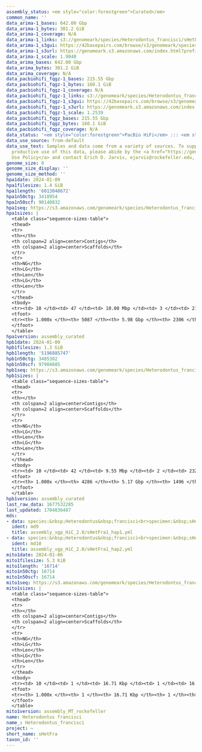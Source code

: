 ```yaml
---
assembly_status: <em style="color:forestgreen">Curated</em>
common_name: ''
data_arima-1_bases: 642.00 Gbp
data_arima-1_bytes: 301.2 GiB
data_arima-1_coverage: N/A
data_arima-1_links: s3://genomeark/species/Heterodontus_francisci/sHetFra1/genomic_data/arima/<br>
data_arima-1_s3gui: https://42basepairs.com/browse/s3/genomeark/species/Heterodontus_francisci/sHetFra1/genomic_data/arima/
data_arima-1_s3url: https://genomeark.s3.amazonaws.com/index.html?prefix=species/Heterodontus_francisci/sHetFra1/genomic_data/arima/
data_arima-1_scale: 1.9848
data_arima_bases: 642.00 Gbp
data_arima_bytes: 301.2 GiB
data_arima_coverage: N/A
data_pacbiohifi_fqgz-1_bases: 215.55 Gbp
data_pacbiohifi_fqgz-1_bytes: 160.1 GiB
data_pacbiohifi_fqgz-1_coverage: N/A
data_pacbiohifi_fqgz-1_links: s3://genomeark/species/Heterodontus_francisci/sHetFra1/genomic_data/pacbio_hifi/<br>
data_pacbiohifi_fqgz-1_s3gui: https://42basepairs.com/browse/s3/genomeark/species/Heterodontus_francisci/sHetFra1/genomic_data/pacbio_hifi/
data_pacbiohifi_fqgz-1_s3url: https://genomeark.s3.amazonaws.com/index.html?prefix=species/Heterodontus_francisci/sHetFra1/genomic_data/pacbio_hifi/
data_pacbiohifi_fqgz-1_scale: 1.2539
data_pacbiohifi_fqgz_bases: 215.55 Gbp
data_pacbiohifi_fqgz_bytes: 160.1 GiB
data_pacbiohifi_fqgz_coverage: N/A
data_status: '<em style="color:forestgreen">PacBio HiFi</em> ::: <em style="color:forestgreen">Arima</em>'
data_use_source: from-default
data_use_text: Samples and data come from a variety of sources. To support fair and
  productive use of this data, please abide by the <a href="https://genome10k.soe.ucsc.edu/data-use-policies/">Data
  Use Policy</a> and contact Erich D. Jarvis, ejarvis@rockefeller.edu, with any questions.
genome_size: 0
genome_size_display: ''
genome_size_method: ''
hpa1date: 2024-01-09
hpa1filesize: 1.4 GiB
hpa1length: '6013048672'
hpa1n50ctg: 3418954
hpa1n50scf: 90140832
hpa1seq: https://s3.amazonaws.com/genomeark/species/Heterodontus_francisci/sHetFra1/assembly_curated/sHetFra1.hap1.cur.20240109.fasta.gz
hpa1sizes: |
  <table class="sequence-sizes-table">
  <thead>
  <tr>
  <th></th>
  <th colspan=2 align=center>Contigs</th>
  <th colspan=2 align=center>Scaffolds</th>
  </tr>
  <tr>
  <th>NG</th>
  <th>LG</th>
  <th>Len</th>
  <th>LG</th>
  <th>Len</th>
  </tr>
  </thead>
  <tbody>
  <tr><td> 10 </td><td> 47 </td><td> 10.00 Mbp </td><td> 3 </td><td> 214.64 Mbp </td></tr><tr><td> 20 </td><td> 120 </td><td> 7.03 Mbp </td><td> 6 </td><td> 163.05 Mbp </td></tr><tr><td> 30 </td><td> 217 </td><td> 5.55 Mbp </td><td> 10 </td><td> 126.46 Mbp </td></tr><tr><td> 40 </td><td> 341 </td><td> 4.22 Mbp </td><td> 15 </td><td> 107.91 Mbp </td></tr><tr style="background-color:#cccccc;"><td> 50 </td><td> 500 </td><td style="background-color:#88ff88;"> 3.42 Mbp </td><td> 21 </td><td style="background-color:#88ff88;"> 90.14 Mbp </td></tr><tr><td> 60 </td><td> 704 </td><td> 2.60 Mbp </td><td> 29 </td><td> 74.47 Mbp </td></tr><tr><td> 70 </td><td> 975 </td><td> 1.89 Mbp </td><td> 39 </td><td> 44.09 Mbp </td></tr><tr><td> 80 </td><td> 1360 </td><td> 1.25 Mbp </td><td> 77 </td><td> 7.53 Mbp </td></tr><tr><td> 90 </td><td> 1993 </td><td> 0.70 Mbp </td><td> 246 </td><td> 2.08 Mbp </td></tr><tr><td> 100 </td><td> 5087 </td><td> 13.35 Kbp </td><td> 2306 </td><td> 13.35 Kbp </td></tr></tbody>
  <tfoot>
  <tr><th> 1.000x </th><th> 5087 </th><th> 5.98 Gbp </th><th> 2306 </th><th> 6.01 Gbp </th></tr>
  </tfoot>
  </table>
hpa1version: assembly_curated
hpb1date: 2024-01-09
hpb1filesize: 1.3 GiB
hpb1length: '5196885747'
hpb1n50ctg: 3485302
hpb1n50scf: 97904885
hpb1seq: https://s3.amazonaws.com/genomeark/species/Heterodontus_francisci/sHetFra1/assembly_curated/sHetFra1.hap2.cur.20240109.fasta.gz
hpb1sizes: |
  <table class="sequence-sizes-table">
  <thead>
  <tr>
  <th></th>
  <th colspan=2 align=center>Contigs</th>
  <th colspan=2 align=center>Scaffolds</th>
  </tr>
  <tr>
  <th>NG</th>
  <th>LG</th>
  <th>Len</th>
  <th>LG</th>
  <th>Len</th>
  </tr>
  </thead>
  <tbody>
  <tr><td> 10 </td><td> 42 </td><td> 9.55 Mbp </td><td> 2 </td><td> 232.73 Mbp </td></tr><tr><td> 20 </td><td> 106 </td><td> 6.85 Mbp </td><td> 5 </td><td> 208.07 Mbp </td></tr><tr><td> 30 </td><td> 192 </td><td> 5.41 Mbp </td><td> 8 </td><td> 129.45 Mbp </td></tr><tr><td> 40 </td><td> 300 </td><td> 4.21 Mbp </td><td> 13 </td><td> 119.98 Mbp </td></tr><tr style="background-color:#cccccc;"><td> 50 </td><td> 435 </td><td style="background-color:#88ff88;"> 3.49 Mbp </td><td> 17 </td><td style="background-color:#88ff88;"> 97.90 Mbp </td></tr><tr><td> 60 </td><td> 610 </td><td> 2.52 Mbp </td><td> 23 </td><td> 78.62 Mbp </td></tr><tr><td> 70 </td><td> 855 </td><td> 1.79 Mbp </td><td> 31 </td><td> 62.63 Mbp </td></tr><tr><td> 80 </td><td> 1213 </td><td> 1.17 Mbp </td><td> 41 </td><td> 35.59 Mbp </td></tr><tr><td> 90 </td><td> 1802 </td><td> 0.64 Mbp </td><td> 97 </td><td> 3.28 Mbp </td></tr><tr><td> 100 </td><td> 4286 </td><td> 13.81 Kbp </td><td> 1496 </td><td> 13.81 Kbp </td></tr></tbody>
  <tfoot>
  <tr><th> 1.000x </th><th> 4286 </th><th> 5.17 Gbp </th><th> 1496 </th><th> 5.20 Gbp </th></tr>
  </tfoot>
  </table>
hpb1version: assembly_curated
last_raw_data: 1677532285
last_updated: 1704836487
mds:
- data: species:&nbsp;Heterodontus&nbsp;francisci<br>specimen:&nbsp;sHetFra1<br>projects:&nbsp;<br>&nbsp;&nbsp;-&nbsp;vgp<br>data_location:&nbsp;S3<br>release_to:&nbsp;S3<br>haplotype_to_curate:&nbsp;hap1<br>hap1:&nbsp;s3://genomeark/species/Heterodontus_francisci/sHetFra1/assembly_vgp_HiC_2.0/sHetFra1.HiC.hap1.20230522.fasta.gz<br>hap2:&nbsp;s3://genomeark/species/Heterodontus_francisci/sHetFra1/assembly_vgp_HiC_2.0/sHetFra1.HiC.hap2.20230522.fasta.gz<br>pretext_hap1:&nbsp;s3://genomeark/species/Heterodontus_francisci/sHetFra1/assembly_vgp_HiC_2.0/evaluation/hap1/pretext/sHetFra1_hap1__s2_heatmap.pretext<br>pretext_hap2:&nbsp;s3://genomeark/species/Heterodontus_francisci/sHetFra1/assembly_vgp_HiC_2.0/evaluation/hap2/pretext/sHetFra1_hap2__s2_heatmap.pretext<br>kmer_spectra_img:&nbsp;s3://genomeark/species/Heterodontus_francisci/sHetFra1/assembly_vgp_HiC_2.0/evaluation/merqury/sHetFra1_png/<br>pacbio_read_dir:&nbsp;s3://genomeark/species/Heterodontus_francisci/sHetFra1/genomic_data/pacbio_hifi/<br>pacbio_read_type:&nbsp;hifi<br>bionano_cmap_dir:&nbsp;s3://genomeark/species/Heterodontus_francisci/sHetFra1/genomic_data/bionano/<br>hic_read_dir:&nbsp;s3://genomeark/species/Heterodontus_francisci/sHetFra1/genomic_data/arima/<br>pipeline:<br>&nbsp;&nbsp;-&nbsp;hifiasm&nbsp;(0.18.8+galaxy1)<br>&nbsp;&nbsp;-&nbsp;solve&nbsp;(3.7)<br>&nbsp;&nbsp;-&nbsp;yahs&nbsp;(1.2a.2+galaxy1)<br>assembled_by_group:&nbsp;Rockefeller<br>notes:&nbsp;This&nbsp;was&nbsp;a&nbsp;hifiasm-HiC&nbsp;assembly&nbsp;of&nbsp;sHetFra1,&nbsp;resulting&nbsp;in&nbsp;two&nbsp;complete&nbsp;haplotypes.&nbsp;This&nbsp;individual&nbsp;did&nbsp;have&nbsp;bionano&nbsp;data.&nbsp;Bionano&nbsp;Solve&nbsp;3.7&nbsp;was&nbsp;run&nbsp;with&nbsp;No&nbsp;Filter&nbsp;for&nbsp;the&nbsp;genome&nbsp;maps&nbsp;conflict&nbsp;and&nbsp;sequence&nbsp;conflict&nbsp;filter.&nbsp;HiC&nbsp;scaffolding&nbsp;was&nbsp;performed&nbsp;with&nbsp;yahs.&nbsp;The&nbsp;HiC&nbsp;prep&nbsp;was&nbsp;Arima&nbsp;kit&nbsp;2.&nbsp;The&nbsp;kmer&nbsp;spectra&nbsp;indicate&nbsp;a&nbsp;homogametic&nbsp;specimen.&nbsp;I&nbsp;am&nbsp;submitting&nbsp;both&nbsp;hap1&nbsp;&&nbsp;hap2&nbsp;for&nbsp;dual&nbsp;curation.&nbsp;This&nbsp;is&nbsp;the&nbsp;curation&nbsp;ticket&nbsp;for&nbsp;hap1.&nbsp;
  ident: md9
  title: assembly_vgp_HiC_2.0/sHetFra1_hap1.yml
- data: species:&nbsp;Heterodontus&nbsp;francisci<br>specimen:&nbsp;sHetFra1<br>projects:&nbsp;<br>&nbsp;&nbsp;-&nbsp;vgp<br>data_location:&nbsp;S3<br>release_to:&nbsp;S3<br>haplotype_to_curate:&nbsp;hap2<br>hap1:&nbsp;s3://genomeark/species/Heterodontus_francisci/sHetFra1/assembly_vgp_HiC_2.0/sHetFra1.HiC.hap1.20230522.fasta.gz<br>hap2:&nbsp;s3://genomeark/species/Heterodontus_francisci/sHetFra1/assembly_vgp_HiC_2.0/sHetFra1.HiC.hap2.20230522.fasta.gz<br>pretext_hap1:&nbsp;s3://genomeark/species/Heterodontus_francisci/sHetFra1/assembly_vgp_HiC_2.0/evaluation/hap1/pretext/sHetFra1_hap1__s2_heatmap.pretext<br>pretext_hap2:&nbsp;s3://genomeark/species/Heterodontus_francisci/sHetFra1/assembly_vgp_HiC_2.0/evaluation/hap2/pretext/sHetFra1_hap2__s2_heatmap.pretext<br>kmer_spectra_img:&nbsp;s3://genomeark/species/Heterodontus_francisci/sHetFra1/assembly_vgp_HiC_2.0/evaluation/merqury/sHetFra1_png/<br>pacbio_read_dir:&nbsp;s3://genomeark/species/Heterodontus_francisci/sHetFra1/genomic_data/pacbio_hifi/<br>pacbio_read_type:&nbsp;hifi<br>bionano_cmap_dir:&nbsp;s3://genomeark/species/Heterodontus_francisci/sHetFra1/genomic_data/bionano/<br>hic_read_dir:&nbsp;s3://genomeark/species/Heterodontus_francisci/sHetFra1/genomic_data/arima/<br>pipeline:<br>&nbsp;&nbsp;-&nbsp;hifiasm&nbsp;(0.18.8+galaxy1)<br>&nbsp;&nbsp;-&nbsp;solve&nbsp;(3.7)<br>&nbsp;&nbsp;-&nbsp;yahs&nbsp;(1.2a.2+galaxy1)<br>assembled_by_group:&nbsp;Rockefeller<br>notes:&nbsp;This&nbsp;was&nbsp;a&nbsp;hifiasm-HiC&nbsp;assembly&nbsp;of&nbsp;sHetFra1,&nbsp;resulting&nbsp;in&nbsp;two&nbsp;complete&nbsp;haplotypes.&nbsp;This&nbsp;individual&nbsp;did&nbsp;have&nbsp;bionano&nbsp;data.&nbsp;Bionano&nbsp;Solve&nbsp;3.7&nbsp;was&nbsp;run&nbsp;with&nbsp;No&nbsp;Filter&nbsp;for&nbsp;the&nbsp;genome&nbsp;maps&nbsp;conflict&nbsp;and&nbsp;sequence&nbsp;conflict&nbsp;filter.&nbsp;HiC&nbsp;scaffolding&nbsp;was&nbsp;performed&nbsp;with&nbsp;yahs.&nbsp;The&nbsp;HiC&nbsp;prep&nbsp;was&nbsp;Arima&nbsp;kit&nbsp;2.&nbsp;The&nbsp;kmer&nbsp;spectra&nbsp;indicate&nbsp;a&nbsp;homogametic&nbsp;specimen.&nbsp;I&nbsp;am&nbsp;submitting&nbsp;both&nbsp;hap1&nbsp;&&nbsp;hap2&nbsp;for&nbsp;dual&nbsp;curation.&nbsp;This&nbsp;is&nbsp;the&nbsp;curation&nbsp;ticket&nbsp;for&nbsp;hap2.&nbsp;
  ident: md10
  title: assembly_vgp_HiC_2.0/sHetFra1_hap2.yml
mito1date: 2024-01-06
mito1filesize: 5.3 KiB
mito1length: '16714'
mito1n50ctg: 16714
mito1n50scf: 16714
mito1seq: https://s3.amazonaws.com/genomeark/species/Heterodontus_francisci/sHetFra1/assembly_MT_rockefeller/sHetFra1.MT.20240106.fasta.gz
mito1sizes: |
  <table class="sequence-sizes-table">
  <thead>
  <tr>
  <th></th>
  <th colspan=2 align=center>Contigs</th>
  <th colspan=2 align=center>Scaffolds</th>
  </tr>
  <tr>
  <th>NG</th>
  <th>LG</th>
  <th>Len</th>
  <th>LG</th>
  <th>Len</th>
  </tr>
  </thead>
  <tbody>
  <tr><td> 10 </td><td> 1 </td><td> 16.71 Kbp </td><td> 1 </td><td> 16.71 Kbp </td></tr><tr><td> 20 </td><td> 1 </td><td> 16.71 Kbp </td><td> 1 </td><td> 16.71 Kbp </td></tr><tr><td> 30 </td><td> 1 </td><td> 16.71 Kbp </td><td> 1 </td><td> 16.71 Kbp </td></tr><tr><td> 40 </td><td> 1 </td><td> 16.71 Kbp </td><td> 1 </td><td> 16.71 Kbp </td></tr><tr style="background-color:#cccccc;"><td> 50 </td><td> 1 </td><td style="background-color:#ff8888;"> 16.71 Kbp </td><td> 1 </td><td style="background-color:#ff8888;"> 16.71 Kbp </td></tr><tr><td> 60 </td><td> 1 </td><td> 16.71 Kbp </td><td> 1 </td><td> 16.71 Kbp </td></tr><tr><td> 70 </td><td> 1 </td><td> 16.71 Kbp </td><td> 1 </td><td> 16.71 Kbp </td></tr><tr><td> 80 </td><td> 1 </td><td> 16.71 Kbp </td><td> 1 </td><td> 16.71 Kbp </td></tr><tr><td> 90 </td><td> 1 </td><td> 16.71 Kbp </td><td> 1 </td><td> 16.71 Kbp </td></tr><tr><td> 100 </td><td> 1 </td><td> 16.71 Kbp </td><td> 1 </td><td> 16.71 Kbp </td></tr></tbody>
  <tfoot>
  <tr><th> 1.000x </th><th> 1 </th><th> 16.71 Kbp </th><th> 1 </th><th> 16.71 Kbp </th></tr>
  </tfoot>
  </table>
mito1version: assembly_MT_rockefeller
name: Heterodontus francisci
name_: Heterodontus_francisci
project: ~
short_name: sHetFra
taxon_id: ''
---
```

